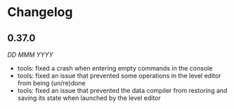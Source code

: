 Changelog
=========

0.37.0
------
*DD MMM YYYY*

* tools: fixed a crash when entering empty commands in the console
* tools: fixed an issue that prevented some operations in the level editor from being (un/re)done
* tools: fixed an issue that prevented the data compiler from restoring and saving its state when launched by the level editor

